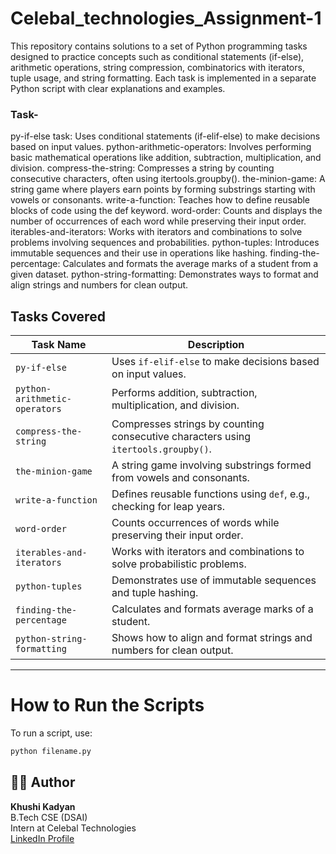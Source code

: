 # Celebal_technologies_Assignment-1
This repository contains solutions to a set of Python programming tasks designed to practice concepts such as conditional statements (if-else), arithmetic operations, string compression, combinatorics with iterators, tuple usage, and string formatting. Each task is implemented in a separate Python script with clear explanations and examples.

### Task-
py-if-else task: Uses conditional statements (if-elif-else) to make decisions based on input values. python-arithmetic-operators: Involves performing basic mathematical operations like addition, subtraction, multiplication, and division. compress-the-string: Compresses a string by counting consecutive characters, often using itertools.groupby(). the-minion-game: A string game where players earn points by forming substrings starting with vowels or consonants. write-a-function: Teaches how to define reusable blocks of code using the def keyword. word-order: Counts and displays the number of occurrences of each word while preserving their input order. iterables-and-iterators: Works with iterators and combinations to solve problems involving sequences and probabilities. python-tuples: Introduces immutable sequences and their use in operations like hashing. finding-the-percentage: Calculates and formats the average marks of a student from a given dataset. python-string-formatting: Demonstrates ways to format and align strings and numbers for clean output.

## Tasks Covered

| Task Name                  | Description                                                                 |
|---------------------------|-----------------------------------------------------------------------------|
| `py-if-else`              | Uses `if-elif-else` to make decisions based on input values.               |
| `python-arithmetic-operators` | Performs addition, subtraction, multiplication, and division.               |
| `compress-the-string`     | Compresses strings by counting consecutive characters using `itertools.groupby()`. |
| `the-minion-game`         | A string game involving substrings formed from vowels and consonants.      |
| `write-a-function`        | Defines reusable functions using `def`, e.g., checking for leap years.     |
| `word-order`              | Counts occurrences of words while preserving their input order.            |
| `iterables-and-iterators` | Works with iterators and combinations to solve probabilistic problems.     |
| `python-tuples`           | Demonstrates use of immutable sequences and tuple hashing.                 |
| `finding-the-percentage`  | Calculates and formats average marks of a student.                         |
| `python-string-formatting`| Shows how to align and format strings and numbers for clean output.        |

---
# How to Run the Scripts
To run a script, use:

```bash
python filename.py
```

## 👩‍💻 Author

**Khushi Kadyan**  
B.Tech CSE (DSAI)  
Intern at Celebal Technologies  
[LinkedIn Profile](https://www.linkedin.com/in/khushi-kadyan-03s12a2004r/)

